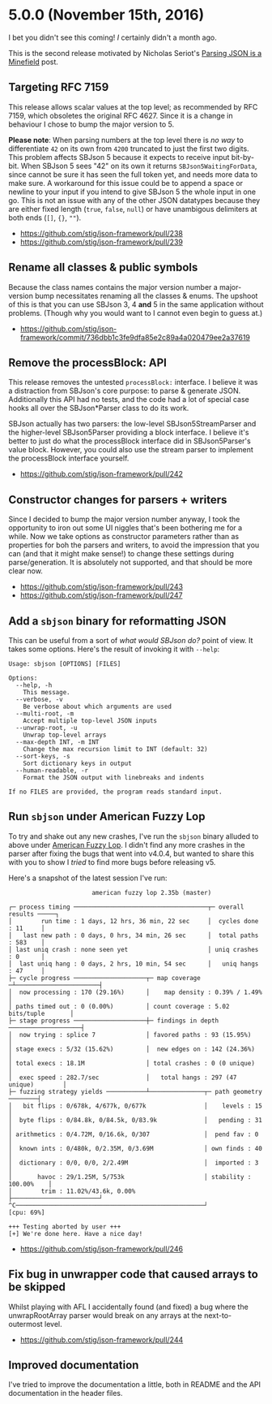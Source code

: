# 5.0.0 (November 15th, 2016)

I bet you didn't see this coming! *I* certainly didn't a month ago.

This is the second release motivated by Nicholas Seriot's [Parsing JSON is a
Minefield](http://seriot.ch/parsing_json.php) post.


## Targeting RFC 7159

This release allows scalar values at the top level; as recommended by RFC
7159, which obsoletes the original RFC 4627. Since it is a change in
behaviour I chose to bump the major version to 5.

**Please note**: When parsing numbers at the top level there is *no way* to
differentiate `42` on its own from `4200` truncated to just the first two
digits. This problem affects SBJson 5 because it expects to receive input
bit-by-bit. When SBJson 5 sees "42" on its own it returns
`SBJson5WaitingForData`, since cannot be sure it has seen the full token
yet, and needs more data to make sure. A workaround for this issue could be
to append a space or newline to your input if you intend to give SBJson 5
the whole input in one go. This is not an issue with any of the other JSON
datatypes because they are either fixed length (`true`, `false`, `null`) or
have unambigous delimiters at both ends (`[]`, `{}`, `""`).

-   <https://github.com/stig/json-framework/pull/238>
-   <https://github.com/stig/json-framework/pull/239>

## Rename all classes & public symbols

Because the class names contains the major version number a major-version
bump necessitates renaming all the classes & enums. The upshoot of this is
that you can use SBJson 3, 4 **and** 5 in the same application without
problems. (Though why you would want to I cannot even begin to guess at.)

-   <https://github.com/stig/json-framework/commit/736dbb1c3fe9dfa85e2c89a4a020479ee2a37619>

## Remove the processBlock: API

This release removes the untested `processBlock:` interface. I believe it
was a distraction from SBJson's core purpose: to parse & generate JSON.
Additionally this API had no tests, and the code had a lot of special case
hooks all over the SBJson\*Parser class to do its work.

SBJson actually has two parsers: the low-level SBJson5StreamParser and the
higher-level SBJson5Parser providing a block interface. I believe it's
better to just do what the processBlock interface did in SBJson5Parser's
value block. However, you could also use the stream parser to implement the
processBlock interface yourself.

-   <https://github.com/stig/json-framework/pull/242>

## Constructor changes for parsers + writers

Since I decided to bump the major version number anyway, I took the
opportunity to iron out some UI niggles that's been bothering me for a
while. Now we take options as constructor parameters rather than as
properties for boh the parsers and writers, to avoid the impression that
you can (and that it might make sense!) to change these settings during
parse/generation. It is absolutely not supported, and that should be more
clear now.

-   <https://github.com/stig/json-framework/pull/243>
-   <https://github.com/stig/json-framework/pull/247>

## Add a `sbjson` binary for reformatting JSON

This can be useful from a sort of *what would SBJson do?* point of view. It
takes some options. Here's the result of invoking it with `--help`:

    Usage: sbjson [OPTIONS] [FILES]
    
    Options:
      --help, -h
        This message.
      --verbose, -v
        Be verbose about which arguments are used
      --multi-root, -m
        Accept multiple top-level JSON inputs
      --unwrap-root, -u
        Unwrap top-level arrays
      --max-depth INT, -m INT
        Change the max recursion limit to INT (default: 32)
      --sort-keys, -s
        Sort dictionary keys in output
      --human-readable, -r
        Format the JSON output with linebreaks and indents
    
    If no FILES are provided, the program reads standard input.

## Run `sbjson` under American Fuzzy Lop

To try and shake out any new crashes, I've run the `sbjson` binary alluded
to above under [American Fuzzy Lop](http://lcamtuf.coredump.cx/afl/). I didn't find any more crashes in the
parser after fixing the bugs that went into v4.0.4, but wanted to share
this with you to show I *tried* to find more bugs before releasing v5.

Here's a snapshot of the latest session I've run:

                           american fuzzy lop 2.35b (master)
    
    ┌─ process timing ─────────────────────────────────────┬─ overall results ─────┐
    │        run time : 1 days, 12 hrs, 36 min, 22 sec     │  cycles done : 11     │
    │   last new path : 0 days, 0 hrs, 34 min, 26 sec      │  total paths : 583    │
    │ last uniq crash : none seen yet                      │ uniq crashes : 0      │
    │  last uniq hang : 0 days, 2 hrs, 10 min, 54 sec      │   uniq hangs : 47     │
    ├─ cycle progress ────────────────────┬─ map coverage ─┴───────────────────────┤
    │  now processing : 170 (29.16%)      │    map density : 0.39% / 1.49%         │
    │ paths timed out : 0 (0.00%)         │ count coverage : 5.02 bits/tuple       │
    ├─ stage progress ────────────────────┼─ findings in depth ────────────────────┤
    │  now trying : splice 7              │ favored paths : 93 (15.95%)            │
    │ stage execs : 5/32 (15.62%)         │  new edges on : 142 (24.36%)           │
    │ total execs : 18.1M                 │ total crashes : 0 (0 unique)           │
    │  exec speed : 282.7/sec             │   total hangs : 297 (47 unique)        │
    ├─ fuzzing strategy yields ───────────┴───────────────┬─ path geometry ────────┤
    │   bit flips : 0/678k, 4/677k, 0/677k                │    levels : 15         │
    │  byte flips : 0/84.8k, 0/84.5k, 0/83.9k             │   pending : 31         │
    │ arithmetics : 0/4.72M, 0/16.6k, 0/307               │  pend fav : 0          │
    │  known ints : 0/480k, 0/2.35M, 0/3.69M              │ own finds : 40         │
    │  dictionary : 0/0, 0/0, 2/2.49M                     │  imported : 3          │
    │       havoc : 29/1.25M, 5/753k                      │ stability : 100.00%    │
    │        trim : 11.02%/43.6k, 0.00%                   ├────────────────────────┘
    ^C────────────────────────────────────────────────────┘             [cpu: 69%]
    
    +++ Testing aborted by user +++
    [+] We're done here. Have a nice day!

-   <https://github.com/stig/json-framework/pull/246>

## Fix bug in unwrapper code that caused arrays to be skipped

Whilst playing with AFL I accidentally found (and fixed) a bug where the
unwrapRootArray parser would break on any arrays at the next-to-outermost
level.

-   <https://github.com/stig/json-framework/pull/244>

## Improved documentation

I've tried to improve the documentation a little, both in README and the API
documentation in the header files.

